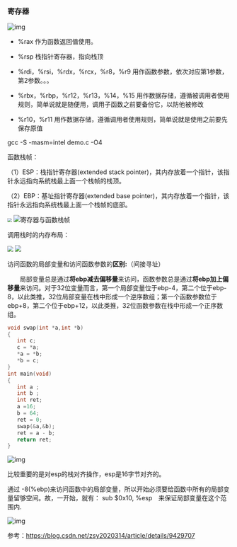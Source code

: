 ### 寄存器


![img](assets/u=3114411426,2254402268&fm=27&gp=0.jpg)

- %rax 作为函数返回值使用。
- %rsp 栈指针寄存器，指向栈顶
- %rdi，%rsi，%rdx，%rcx，%r8，%r9 用作函数参数，依次对应第1参数，第2参数。。。
- %rbx，%rbp，%r12，%r13，%14，%15 用作数据存储，遵循被调用者使用规则，简单说就是随便用，调用子函数之前要备份它，以防他被修改


- %r10，%r11 用作数据存储，遵循调用者使用规则，简单说就是使用之前要先保存原值

gcc -S -masm=intel demo.c -O4



函数栈帧：

（1）ESP：栈指针寄存器(extended stack pointer)，其内存放着一个指针，该指针永远指向系统栈最上面一个栈帧的栈顶。

（2）EBP：基址指针寄存器(extended base pointer)，其内存放着一个指针，该指针永远指向系统栈最上面一个栈帧的底部。

<img src="assets/20161105112931820" style="zoom:60%" /> ![寄存器与函数栈帧](assets/103536603.jpg)



调用栈时的内存布局：

<img src="assets/20131125160054015.gif" style="zoom:80%" /> <img src="assets/20160611233402739.png" style="zoom:90%" />





访问函数的局部变量和访问函数参数的**区别:**（间接寻址）

　　局部变量总是通过**将ebp减去偏移量**来访问，函数参数总是通过**将ebp加上偏移量**来访问。对于32位变量而言，第一个局部变量位于ebp-4，第二个位于ebp-8，以此类推，32位局部变量在栈中形成一个逆序数组；第一个函数参数位于ebp+8，第二个位于ebp+12，以此类推，32位函数参数在栈中形成一个正序数组。

```c++
void swap(int *a,int *b)  
{  
   int c;  
   c = *a;   
   *a = *b;  
   *b = c;  
}  
int main(void)  
{  
   int a ;  
   int b ;  
   int ret;  
   a =16;  
   b = 64;  
   ret = 0;  
   swap(&a,&b);  
   ret = a - b;  
   return ret;  
}
```

![img](assets/20130723231237781.jpg)

比较重要的是对esp的栈对齐操作，esp是16字节对齐的。

通过 -8(%ebp)来访问函数中的局部变量，所以开始必须要给函数中所有的局部变量留够空间。故，一开始，就有： sub $0x10, %esp　来保证局部变量在这个范围内.

![img](assets/20130723232132671.png)



参考：https://blog.csdn.net/zsy2020314/article/details/9429707